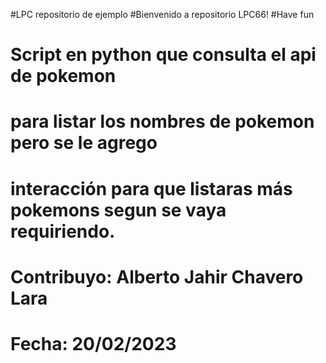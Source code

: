#LPC repositorio de ejemplo
#Bienvenido a repositorio LPC66!
#Have fun

# Script en python que consulta el api de pokemon
# para listar los nombres de pokemon pero se le agrego
# interacción para que listaras más pokemons segun se vaya requiriendo.
# Contribuyo: Alberto Jahir Chavero Lara
# Fecha: 20/02/2023
